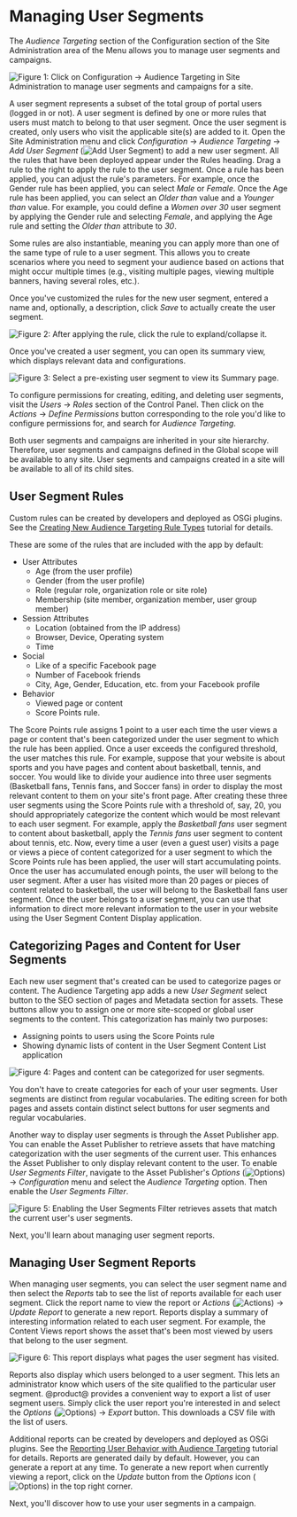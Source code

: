 # Managing User Segments [](id=managing-user-segments)

The *Audience Targeting* section of the Configuration section of the Site
Administration area of the Menu allows you to manage user segments and
campaigns.

![Figure 1: Click on *Configuration* &rarr; *Audience Targeting* in Site Administration to manage user segments and campaigns for a site.](../../images-dxp/audience-targeting-admin.png)

A user segment represents a subset of the total group of portal users (logged in
or not). A user segment is defined by one or more rules that users must match
to belong to that user segment. Once the user segment is created,
only users who visit the applicable site(s) are added to it. Open the Site
Administration menu and click *Configuration* &rarr; *Audience Targeting* &rarr; *Add User Segment*
(![Add User Segment](../../images-dxp/icon-add.png)) to add a new user segment.
All the rules that have been deployed appear under the Rules heading. Drag a
rule to the right to apply the rule to the user segment. Once a rule has been
applied, you can adjust the rule's parameters. For example, once the Gender rule
has been applied, you can select *Male* or *Female*. Once the Age rule has been
applied, you can select an *Older than* value and a *Younger than* value. For
example, you could define a *Women over 30* user segment by applying the Gender
rule and selecting *Female*, and applying the Age rule and setting the *Older
than* attribute to *30*.

Some rules are also instantiable, meaning you can apply more than one of the
same type of rule to a user segment. This allows you to create scenarios where
you need to segment your audience based on actions that might occur multiple
times (e.g., visiting multiple pages, viewing multiple banners, having several
roles, etc.).

Once you've customized the rules for the new user segment, entered a name and,
optionally, a description, click *Save* to actually create the user segment.

![Figure 2: After applying the rule, click the rule to expland/collapse it.](../../images-dxp/audience-targeting-rules.png)

Once you've created a user segment, you can open its summary view, which
displays relevant data and configurations.

![Figure 3: Select a pre-existing user segment to view its Summary page.](../../images-dxp/user-segment-summary.png)

To configure permissions for creating, editing, and deleting user segments,
visit the *Users* &rarr; *Roles* section of the Control Panel. Then click on the
*Actions* &rarr; *Define Permissions* button corresponding to the role you'd
like to configure permissions for, and search for *Audience Targeting*.

Both user segments and campaigns are inherited in your site hierarchy.
Therefore, user segments and campaigns defined in the Global scope will be
available to any site. User segments and campaigns created in a site will be
available to all of its child sites.

## User Segment Rules [](id=user-segment-rules)

Custom rules can be created by developers and deployed as OSGi plugins. See the
[Creating New Audience Targeting Rule Types](/develop/tutorials/-/knowledge_base/6-2/creating-new-audience-targeting-rule-types)
tutorial for details.

<!-- Update tutorial above, when available. -Cody -->
 
These are some of the rules that are included with the app by default:

- User Attributes
    - Age (from the user profile)
    - Gender (from the user profile)
    - Role (regular role, organization role or site role)
    - Membership (site member, organization member, user group member)
- Session Attributes
    - Location (obtained from the IP address)
    - Browser, Device, Operating system
    - Time
- Social
    - Like of a specific Facebook page
    - Number of Facebook friends
    - City, Age, Gender, Education, etc. from your Facebook profile
- Behavior
    - Viewed page or content
    - Score Points rule.

The Score Points rule assigns 1 point to a user each time the user views a page
or content that's been categorized under the user segment to which the rule has
been applied. Once a user exceeds the configured threshold, the user matches
this rule. For example, suppose that your website is about sports and you have
pages and content about basketball, tennis, and soccer. You would like to divide
your audience into three user segments (Basketball fans, Tennis fans, and Soccer
fans) in order to display the most relevant content to them on your site's front
page. After creating these three user segments using the Score Points rule with
a threshold of, say, 20, you should appropriately categorize the content which
would be most relevant to each user segment. For example, apply the *Basketball
fans* user segment to content about basketball, apply the *Tennis fans* user
segment to content about tennis, etc. Now, every time a user (even a guest user)
visits a page or views a piece of content categorized for a user segment to
which the Score Points rule has been applied, the user will start accumulating
points. Once the user has accumulated enough points, the user will belong to the
user segment. After a user has visited more than 20 pages or pieces of content
related to basketball, the user will belong to the Basketball fans user segment.
Once the user belongs to a user segment, you can use that information to direct
more relevant information to the user in your website using the User Segment
Content Display application.

## Categorizing Pages and Content for User Segments [](id=categorizing-pages-and-content-for-user-segments)

Each new user segment that's created can be used to categorize pages or content.
The Audience Targeting app adds a new *User Segment* select button to the SEO
section of pages and Metadata section for assets. These buttons allow you to
assign one or more site-scoped or global user segments to the content. This
categorization has mainly two purposes:

- Assigning points to users using the Score Points rule
- Showing dynamic lists of content in the User Segment Content List application

![Figure 4: Pages and content can be categorized for user segments.](../../images-dxp/audience-targeting-categorization.png)

You don't have to create categories for each of your user segments. User
segments are distinct from regular vocabularies. The editing screen for both
pages and assets contain distinct select buttons for user segments and regular
vocabularies.

Another way to display user segments is through the Asset Publisher app. You can
enable the Asset Publisher to retrieve assets that have matching categorization
with the user segments of the current user. This enhances the Asset Publisher to
only display relevant content to the user. To enable *User Segments Filter*,
navigate to the Asset Publisher's *Options*
(![Options](../../images-dxp/icon-app-options.png)) &rarr; *Configuration* menu
and select the *Audience Targeting* option. Then enable the *User Segments
Filter*.

![Figure 5: Enabling the User Segments Filter retrieves assets that match the current user's user segments.](../../images-dxp/audience-targeting-asset-publisher-filtering.png)

Next, you'll learn about managing user segment reports.

## Managing User Segment Reports [](id=managing-user-segment-reports)

When managing user segments, you can select the user segment name and then
select the *Reports* tab to see the list of reports available for each user
segment. Click the report name to view the report or *Actions*
(![Actions](../../images-dxp/icon-actions.png)) &rarr; *Update Report* to
generate a new report. Reports display a summary of interesting information
related to each user segment. For example, the Content Views report shows the
asset that's been most viewed by users that belong to the user segment.

![Figure 6: This report displays what pages the user segment has visited.](../../images-dxp/audience-targeting-user-segment-report.png)

Reports also display which users belonged to a user segment. This lets an
administrator know which users of the site qualified to the particular user
segment. @product@ provides a convenient way to export a list of user segment
users. Simply click the user report you're interested in and select the
*Options* (![Options](../../images-dxp/icon-options.png)) &rarr; *Export*
button. This downloads a CSV file with the list of users.

Additional reports can be created by developers and deployed as OSGi plugins.
See the [Reporting User Behavior with Audience Targeting](/develop/tutorials/-/knowledge_base/6-2/reporting-user-behavior-with-audience-targeting)
tutorial for details. Reports are generated daily by default. However, you can
generate a report at any time. To generate a new report when currently viewing a
report, click on the *Update* button from the *Options* icon 
(![Options](../../images-dxp/icon-options.png)) in the top right corner.

Next, you'll discover how to use your user segments in a campaign.
